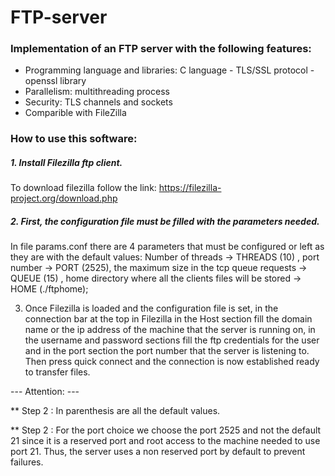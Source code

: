 # FTP-server

### Implementation of an FTP server with the following features:
+ Programming language and libraries: C language - TLS/SSL protocol - openssl library
+ Parallelism: multithreading process
+ Security: TLS channels and sockets
+ Comparible with FileZilla 

### How to use this software:
##### 1. Install Filezilla ftp client.
To download filezilla follow the link: https://filezilla-project.org/download.php

##### 2. First, the configuration file must be filled with the parameters needed.
In file params.conf there are 4 parameters that must be configured or left 
as they are with the default values: Number of threads -> THREADS (10) , 
port number -> PORT (2525), the maximum size in the tcp queue requests ->
QUEUE (15) , home directory where all the clients files will be stored ->
HOME (./ftphome);

3. Once Filezilla is loaded and the configuration file is set, in the connection bar
at the top in Filezilla in the Host section fill the domain name or the ip address 
of the machine that the server is running on, in the username and password sections
fill the ftp credentials for the user and in the port section the port number that 
the server is listening to. Then press quick connect and the connection is now 
established ready to transfer files.



--- Attention: ---

** Step 2 : In parenthesis are all the default values.

** Step 2 : For the port choice we choose the port 2525 and not the default 21 
since it is a reserved port and root access to the machine needed to use port 
21. Thus, the server uses a non reserved port by default to prevent failures.
